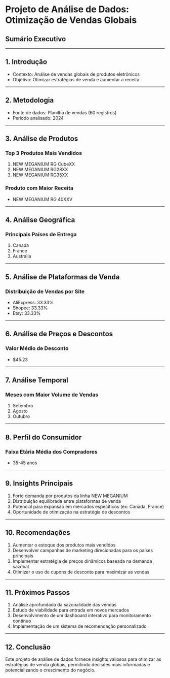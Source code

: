 # Projeto de Análise de Dados: Otimização de Vendas Globais

## Sumário Executivo

---

## 1. Introdução
- Contexto: Análise de vendas globais de produtos eletrônicos
- Objetivo: Otimizar estratégias de venda e aumentar a receita

---

## 2. Metodologia
- Fonte de dados: Planilha de vendas (60 registros)
- Período analisado: 2024

---

## 3. Análise de Produtos

### Top 3 Produtos Mais Vendidos
1. NEW MEGANIUM RG CubeXX
2. NEW MEGANIUM RG28XX
3. NEW MEGANIUM RG35XX

### Produto com Maior Receita
- NEW MEGANIUM RG 40XXV

---

## 4. Análise Geográfica

### Principais Países de Entrega
1. Canada
2. France
3. Australia

---

## 5. Análise de Plataformas de Venda

### Distribuição de Vendas por Site
- AliExpress: 33.33%
- Shopee: 33.33%
- Etsy: 33.33%

---

## 6. Análise de Preços e Descontos

### Valor Médio de Desconto
- $45.23

---

## 7. Análise Temporal

### Meses com Maior Volume de Vendas
1. Setembro
2. Agosto
3. Outubro

---

## 8. Perfil do Consumidor

### Faixa Etária Média dos Compradores
- 35-45 anos

---

## 9. Insights Principais

1. Forte demanda por produtos da linha NEW MEGANIUM
2. Distribuição equilibrada entre plataformas de venda
3. Potencial para expansão em mercados específicos (ex: Canada, France)
4. Oportunidade de otimização na estratégia de descontos

---

## 10. Recomendações

1. Aumentar o estoque dos produtos mais vendidos
2. Desenvolver campanhas de marketing direcionadas para os países principais
3. Implementar estratégia de preços dinâmicos baseada na demanda sazonal
4. Otimizar o uso de cupons de desconto para maximizar as vendas

---

## 11. Próximos Passos

1. Análise aprofundada da sazonalidade das vendas
2. Estudo de viabilidade para entrada em novos mercados
3. Desenvolvimento de um dashboard interativo para monitoramento contínuo
4. Implementação de um sistema de recomendação personalizado

---

## 12. Conclusão

Este projeto de análise de dados fornece insights valiosos para otimizar as estratégias de venda globais, permitindo decisões mais informadas e potencializando o crescimento do negócio.
